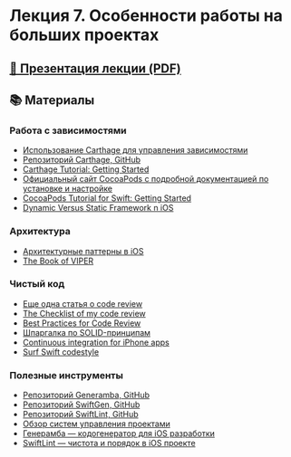 # Лекция 7. Особенности работы на больших проектах

## [🎁 Презентация лекции (PDF)](https://github.com/surfstudio/iOSSummerSchool2018/blob/master/Лекция%207.%20Особенности%20работы%20на%20больших%20проектах/Лекция%207.%20Особенности%20работы%20на%20больших%20проектах.pdf)

## 📚 Материалы

### Работа с зависимостями

* [Использование Carthage для управления зависимостями][1]
* [Репозиторий Carthage, GitHub][2]
* [Carthage Tutorial: Getting Started][3]
* [Официальный сайт CocoaPods с подробной документацией по установке и настройке][4]
* [CocoaPods Tutorial for Swift: Getting Started][5]
* [Dynamic Versus Static Framework n iOS][6]

### Архитектура

* [Архитектурные паттерны в iOS][7]
* [The Book of VIPER][8]

### Чистый код

* [Еще одна статья о code review][9]
* [The Checklist of my code review][10]
* [Best Practices for Code Review][11]
* [Шпаргалка по SOLID-принципам][12]
* [Continuous integration for iPhone apps][13]
* [Surf Swift codestyle][14]

### Полезные инструменты

* [Репозиторий Generamba, GitHub][16]
* [Репозиторий SwiftGen, GitHub][18]
* [Репозиторий SwiftLint, GitHub][19]
* [Обзор систем управления проектами][15]
* [Генерамба — кодогенератор для iOS разработки][17]
* [SwiftLint — чистота и порядок в iOS проекте][20]

[1]: https://habr.com/post/270805/
[2]: https://github.com/Carthage/Carthage
[3]: https://www.raywenderlich.com/165660/carthage-tutorial-getting-started-2
[4]: https://cocoapods.org
[5]: https://www.raywenderlich.com/156971/cocoapods-tutorial-swift-getting-started
[6]: https://www.ca.com/en/blog-developers/dynamic-versus-static-framework-in-ios.html
[7]: https://habr.com/company/badoo/blog/281162/
[8]: https://github.com/strongself/The-Book-of-VIPER
[9]: https://habr.com/post/142564/
[10]: https://medium.com/@same7mabrouk/the-checklist-of-my-code-review-18cc6f6fb5b3
[11]: https://smartbear.com/learn/code-review/best-practices-for-peer-code-review/
[12]: https://habr.com/post/208442/
[13]: https://medium.com/ios-os-x-development/continuous-integration-for-iphone-apps-7b64158987c9
[14]: https://github.com/surfstudio/SwiftCodestyle
[15]: https://habr.com/post/173633/
[16]: https://github.com/rambler-digital-solutions/Generamba
[17]: https://habr.com/company/rambler-co/blog/276275/
[18]: https://github.com/SwiftGen/SwiftGen
[19]: https://github.com/realm/SwiftLint
[20]: https://habr.com/company/tinkoff/blog/317892/
